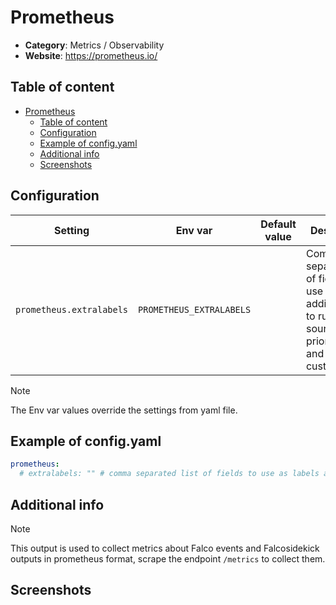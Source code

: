 # Prometheus

- **Category**: Metrics / Observability
- **Website**: https://prometheus.io/

## Table of content

- [Prometheus](#prometheus)
  - [Table of content](#table-of-content)
  - [Configuration](#configuration)
  - [Example of config.yaml](#example-of-configyaml)
  - [Additional info](#additional-info)
  - [Screenshots](#screenshots)

## Configuration

| Setting                  | Env var                  | Default value | Description                                                                                                    |
| ------------------------ | ------------------------ | ------------- | -------------------------------------------------------------------------------------------------------------- |
| `prometheus.extralabels` | `PROMETHEUS_EXTRALABELS` |               | Comma separated list of fields to use as labels additionally to rule, source, priority, tags and custom_fields |

> [!NOTE]
The Env var values override the settings from yaml file.

## Example of config.yaml

```yaml
prometheus:
  # extralabels: "" # comma separated list of fields to use as labels additionally to rule, source, priority, tags and custom_fields
```

## Additional info

> [!NOTE]
This output is used to collect metrics about Falco events and Falcosidekick outputs in prometheus format, scrape the endpoint `/metrics` to collect them.

## Screenshots
